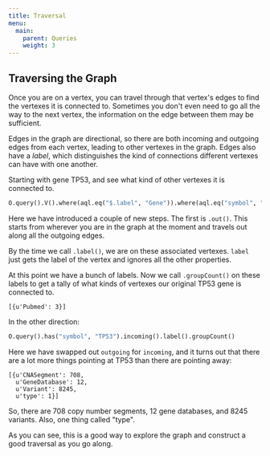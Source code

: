 ```yaml
---
title: Traversal
menu:
  main:
    parent: Queries
    weight: 3
---
```



## Traversing the Graph

Once you are on a vertex, you can travel through that vertex's edges to find the vertexes it is connected to. Sometimes you don't even need to go all the way to the next vertex, the information on the edge between them may be sufficient.

Edges in the graph are directional, so there are both incoming and outgoing edges from each vertex, leading to other vertexes in the graph. Edges also have a _label_, which distinguishes the kind of connections different vertexes can have with one another.

Starting with gene TP53, and see what kind of other vertexes it is connected to.

```python
O.query().V().where(aql.eq("$.label", "Gene")).where(aql.eq("symbol", "TP53")).both()
```

Here we have introduced a couple of new steps. The first is `.out()`. This starts from wherever you are in the graph at the moment and travels out along all the outgoing edges.

By the time we call `.label()`, we are on these associated vertexes. `label` just gets the label of the vertex and ignores all the other properties.

At this point we have a bunch of labels. Now we call `.groupCount()` on these labels to get a tally of what kinds of vertexes our original TP53 gene is connected to.

```
[{u'Pubmed': 3}]
```

In the other direction:

```python
O.query().has("symbol", "TP53").incoming().label().groupCount()
```

Here we have swapped out `outgoing` for `incoming`, and it turns out that there are a lot more things pointing at TP53 than there are pointing away:

```
[{u'CNASegment': 708,
  u'GeneDatabase': 12,
  u'Variant': 8245,
  u'type': 1}]
```

So, there are 708 copy number segments, 12 gene databases, and 8245 variants. Also, one thing called "type".

As you can see, this is a good way to explore the graph and construct a good traversal as you go along.
